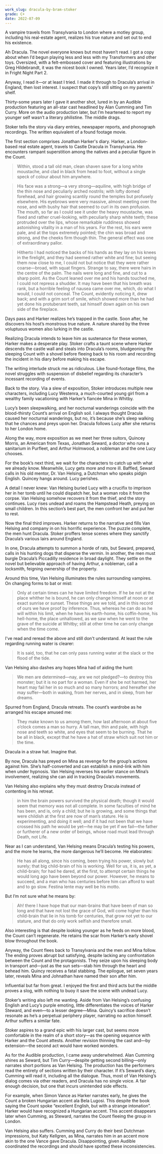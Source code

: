 ```yaml
---
work_slug: dracula-by-bram-stoker
grade: C+
date: 2022-07-09
---
```


A vampire travels from Transylvania to London where a motley group, including his real-estate agent, realizes his true nature and set out to end his existence.

<!-- end -->

Ah Dracula. The novel everyone knows but most haven’t read. I got a copy about when I’d begun playing less and less with my Transformers and other toys. Oversized, with a felt-embossed cover and featuring illustrations by Greg Hildebrandt, it was the nicest book I owned. Years later, I’d recognize it in Fright Night Part 2.

Anyway, I read it—or at least I tried. I made it through to Dracula’s arrival in England, then lost interest. I suspect that copy’s still sitting on my parents' shelf.

Thirty-some years later I gave it another shot, lured in by an Audible production featuring an all-star cast headlined by Alan Cumming and Tim Curry. More on the audio production later, but I’m heartened to report my younger self wasn’t a literary philistine. The middle drags.

Stoker tells the story via diary entries, newspaper reports, and phonograph recordings. The written equivalent of a found footage movie.

The first section comprises Jonathan Harker's diary. Harker, a London-based real estate agent, travels to Castle Dracula in Transylvania. He encounters rampant superstition among the natives and a peculiar figure in the Count.

> Within, stood a tall old man, clean shaven save for a long white moustache, and clad in black from head to foot, without a single speck of colour about him anywhere.

> His face was a strong—a very strong—aquiline, with high bridge of the thin nose and peculiarly arched nostrils; with lofty domed forehead, and hair growing scantily round the temples but profusely elsewhere. His eyebrows were very massive, almost meeting over the nose, and with bushy hair that seemed to curl in its own profusion. The mouth, so far as I could see it under the heavy moustache, was fixed and rather cruel-looking, with peculiarly sharp white teeth; these protruded over the lips, whose remarkable ruddiness showed astonishing vitality in a man of his years. For the rest, his ears were pale, and at the tops extremely pointed; the chin was broad and strong, and the cheeks firm though thin. The general effect was one of extraordinary pallor.

> Hitherto I had noticed the backs of his hands as they lay on his knees in the firelight, and they had seemed rather white and fine; but seeing them now close to me, I could not but notice that they were rather coarse—broad, with squat fingers. Strange to say, there were hairs in the centre of the palm. The nails were long and fine, and cut to a sharp point. As the Count leaned over me and his hands touched me, I could not repress a shudder. It may have been that his breath was rank, but a horrible feeling of nausea came over me, which, do what I would, I could not conceal. The Count, evidently noticing it, drew back; and with a grim sort of smile, which showed more than he had yet done his protuberant teeth, sat himself down again on his own side of the fireplace.

Days pass and Harker realizes he’s trapped in the castle. Soon after, he discovers his host’s monstrous true nature. A nature shared by the three voluptuous women also lurking in the castle.

Realizing Dracula intends to leave him as sustenance for these women, Harker makes a desperate play. Stoker crafts a taunt scene where Harker descends the castle wall and steals into Dracula’s rooms, bludgeoning the sleeping Count with a shovel before fleeing back to his room and recording the incident in his diary before making his escape.

The writing interlude struck me as ridiculous. Like found-footage films, the novel struggles with suspension of disbelief regarding its character’s incessant recording of events.

Back to the story. Via a slew of exposition, Stoker introduces multiple new characters, including Lucy Westenra, a much-courted young girl from a wealthy family vacationing with Harker’s fiancée Mina in Whitby.

Lucy’s been sleepwalking, and her nocturnal wanderings coincide with the blood-thirsty Count’s arrival on English soil. I always thought Dracula caused her nocturnal wanderings, but no, it’s because she’s sleep walking that he chances and preys upon her. Dracula follows Lucy after she returns to her London home.

Along the way, more exposition as we meet her three suitors, Quincey Morris, an American from Texas, Jonathan Seward, a doctor who runs a sanitarium in Purfleet, and Arthur Holmwood, a nobleman and the one Lucy chooses.

For the book’s next third, we wait for the characters to catch up with what we already know. Meanwhile, Lucy gets more and more ill. Baffled, Seward calls in his old mentor, Dr. Van Helsing, a Dutchman who speaks pidgin English. Quincey hangs around. Lucy perishes.

A detail I never knew: Van Helsing buried Lucy with a crucifix to imprison her in her tomb until he could dispatch her, but a woman robs it from the corpse. Van Helsing somehow recovers it from the thief, and the story continues. Lucy rises undead and roams the Hampstead Heath, preying on small children. In this section’s best part, the men confront her and put her to rest.

Now the final third improves. Harker returns to the narrative and fills Van Helsing and company in on his horrific experience. The puzzle complete, the men hunt Dracula. Stoker proffers tense scenes where they sanctify Dracula’s various lairs around England.

In one, Dracula attempts to summon a horde of rats, but Seward, prepared, calls in his hunting dogs that disperse the vermin. In another, the men must burgle Dracula’s Piccadilly residence in broad daylight. They settle on the novel but believable approach of having Arthur, a nobleman, call a locksmith, feigning ownership of the property.

Around this time, Van Helsing illuminates the rules surrounding vampires. On changing forms to bat or mist:

> Only at certain times can he have limited freedom. If he be not at the place whither he is bound, he can only change himself at noon or at exact sunrise or sunset. These things are we told, and in this record of ours we have proof by inference. Thus, whereas he can do as he will within his limit, when he have his earth-home, his coffin-home, his hell-home, the place unhallowed, as we saw when he went to the grave of the suicide at Whitby; still at other time he can only change when the time come.

I've read and reread the above and still don't understand. At least the rule regarding running water is clearer:

> It is said, too, that he can only pass running water at the slack or the flood of the tide.

Van Helsing also dashes any hopes Mina had of aiding the hunt:

> We men are determined—nay, are we not pledged?—to destroy this monster; but it is no part for a woman. Even if she be not harmed, her heart may fail her in so much and so many horrors; and hereafter she may suffer—both in waking, from her nerves, and in sleep, from her dreams.

Spurred from England, Dracula retreats. The count’s wardrobe as he arranged his escape amused me:

> They make known to us among them, how last afternoon at about five o’clock comes a man so hurry. A tall man, thin and pale, with high nose and teeth so white, and eyes that seem to be burning. That he be all in black, except that he have a hat of straw which suit not him or the time.

Dracula in a straw hat. Imagine that.

By now, Dracula has preyed on Mina as revenge for the group’s actions against him. She’s half-converted and can establish a mind-link with him when under hypnosis. Van Helsing reverses his earlier stance on Mina’s involvement, realizing she can aid in tracking Dracula’s movements.

Van Helsing also explains why they must destroy Dracula instead of contenting in his retreat.

> in him the brain powers survived the physical death; though it would seem that memory was not all complete. In some faculties of mind he has been, and is, only a child; but he is growing, and some things that were childish at the first are now of man’s stature. He is experimenting, and doing it well; and if it had not been that we have crossed his path he would be yet—he may be yet if we fail—the father or furtherer of a new order of beings, whose road must lead through Death, not Life.

Near as I can understand, Van Helsing means Dracula’s testing his powers, and the more he learns, the more dangerous he’ll become. He elaborates:

> He has all along, since his coming, been trying his power, slowly but surely; that big child-brain of his is working. Well for us, it is, as yet, a child-brain; for had he dared, at the first, to attempt certain things he would long ago have been beyond our power. However, he means to succeed, and a man who has centuries before him can afford to wait and to go slow. Festina lente may well be his motto.

But I’m not sure what he means by:

> Ah! there I have hope that our man-brains that have been of man so long and that have not lost the grace of God, will come higher than his child-brain that lie in his tomb for centuries, that grow not yet to our stature, and that do only work selfish and therefore small.

Also interesting is that despite looking younger as he feeds on more blood, the Count can’t regenerate. He retains the scar from Harker’s early shovel blow throughout the book.

Anyway, the Count flees back to Transylvania and the men and Mina follow. The ending proves abrupt but satisfying, despite lacking any confrontation between the Count and the protagonists. They seize upon his sleeping body in transport and—just as the sun sets—stab him through the heart and behead him. Quincy receives a fatal stabbing. The epilogue, set seven years later, reveals Mina and Johnathan have named their son after him.

Influential but far from great. I enjoyed the first and third acts but the middle proves a slog, with nothing to buoy it save the scene with undead Lucy.

Stoker’s writing also left me wanting. Aside from Van Helsing’s confusing English and Lucy’s purple emoting, little differentiates the voices of Harker Steward, and even—to a lesser degree—Mina. Quincy’s sacrifice doesn’t resonate as he’s a perpetual periphery player, narrating no action himself. Arthur suffers a similar fate.

Stoker aspires to a grand epic with his larger cast, but seems more comfortable in the realm of a short story—as the opening sequence with Harker and the Count attests. Another revision thinning the cast and—by extension—the second act would have worked wonders.

As for the Audible production, I came away underwhelmed. Alan Cumming shines as Seward, but Tim Curry—despite getting second billing—only narrates short portions as Van Helsing. The production has the performers read the entirety of sections written by their character. If it’s Seward’s diary, Cumming will read it, including all the dialogue. Thus, most of Van Helsing’s dialog comes via other readers, and Dracula has no single voice. A fair enough decision, but one that incurs unintended side effects.

For example, when Simon Vance as Harker narrates early, he gives the Count a broken Hungarian accent ala Bela Lugosi. This despite the book saying the Count spoke “excellent English, but with a strange intonation”. Harker would have recognized a Hungarian accent. This accent disappears later when Cumming, as Steward, narrates the Count fleeing the group in London.

Van Helsing also suffers. Cumming and Curry do their best Dutchman impressions, but Katy Kellgren, as Mina, narrates him in an accent more akin to the one Vance gave Dracula. Disappointing, given Audible coordinated the recordings and should have spotted these inconsistencies.
